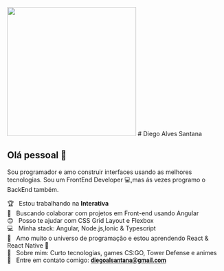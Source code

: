 <img width="300px" src="https://avatars3.githubusercontent.com/u/48577083?s=460&u=4902cfe806d5f2197530a2abb7256763a37b6261&v=4" height="300px">
<link href="https://fonts.googleapis.com/css2?family=Roboto:wght@300&display=swap" rel="stylesheet">
# Diego Alves Santana

## Olá pessoal 👋
Sou programador e amo construir interfaces usando as melhores tecnologias.
Sou um FrontEnd Developer :computer:,mas ás vezes programo o BackEnd também.

 :trophy:  &nbsp; Estou trabalhando na **Interativa**
 <br/> :purple_heart: &nbsp; Buscando colaborar com projetos em Front-end usando Angular
 <br/> :blush: &nbsp; Posso te ajudar com CSS Grid Layout e Flexbox
 <br/> :computer: &nbsp; Minha stack: Angular, Node.js,Ionic & Typescript
 <br/> :rocket: &nbsp; Amo muito o universo de programação e estou aprendendo React & React Native :purple_heart: 
 <br/> 💬  &nbsp; Sobre mim: Curto tecnologias, games CS:GO, Tower Defense e animes
 <br/> :email: &nbsp; Entre em contato comigo: <strong style="font-family: 'Roboto', sans-serif;"> diegoalsantana@gmail.com </strong>


